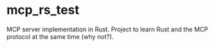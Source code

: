 # mcp_rs_test

MCP server implementation in Rust.
Project to learn Rust and the MCP protocol at the same time (why not?).
